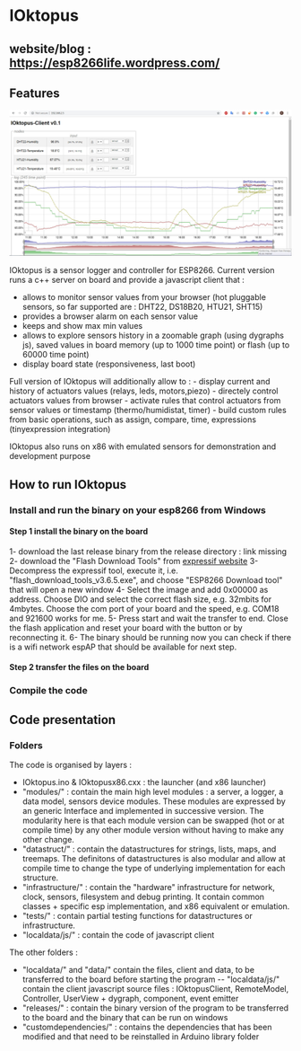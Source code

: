 # IOktopus	
## website/blog : https://esp8266life.wordpress.com/ 
## Features
![hello](ioktopus-screenshot5.jpg)

IOktopus is a sensor logger and controller for ESP8266. Current version runs a c++ server on board and provide a javascript client that :
- allows to monitor sensor values from your browser (hot pluggable sensors, so far supported are : DHT22, DS18B20, HTU21, SHT15)
- provides a browser alarm on each sensor value
- keeps and show max min values 
- allows to explore sensors history in a zoomable graph (using dygraphs js), saved values in board memory (up to 1000 time point) or flash (up to 60000 time point)
- display board state (responsiveness, last boot)
	
Full version of IOktopus will additionally allow to :
	- display current and history of actuators values (relays, leds, motors,piezo)
	- directely control actuators values from browser
	- activate rules that control actuators from sensor values or timestamp (thermo/humidistat, timer)
	- build custom rules from basic operations, such as assign, compare, time, expressions (tinyexpression integration)
	
IOktopus also runs on x86 with emulated sensors for demonstration and development purpose
	
## How to run IOktopus
### Install and run the binary on your esp8266 from Windows
#### Step 1 install the binary on the board
1- download the last release binary from the release directory : link missing
2- download the "Flash Download Tools" from [expressif website](https://www.espressif.com/en/support/download/other-tools?keys=&field_type_tid%5B%5D=14)
3- Decompress the expressif tool, execute it, i.e. "flash_download_tools_v3.6.5.exe", and choose "ESP8266 Download tool" that will open a new window
4- Select the image and add 0x00000 as address. Choose DIO and select the correct flash size, e.g. 32mbits for 4mbytes. Choose the com port of your board and the speed, e.g. COM18 and 921600 works for me.
5- Press start and wait the transfer to end. Close the flash application and reset your board with the button or by reconnecting it.
6- The binary should be running now you can check if there is a wifi network espAP that should be available for next step.
#### Step 2 transfer the files on the board
### Compile the code

## Code presentation
### Folders
The code is organised by layers :
- IOktopus.ino & IOktopusx86.cxx : the launcher (and x86 launcher)
- "modules/" : contain the main high level modules : a server, a logger, a data model, sensors device modules. These modules are expressed by an generic Interface and implemented in successive version. The modularity here is that each module version can be swapped (hot or at compile time) by any other module version without having to make any other change.
- "datastruct/" :  contain the datastructures for strings, lists, maps, and treemaps. The definitons of datastructures is also modular and allow at compile time to change the type of underlying implementation for each structure.
- "infrastructure/" : contain the "hardware" infrastructure for network, clock, sensors, filesystem and debug printing. It contain common classes + specific esp implementation, and x86 equivalent or emulation.
- "tests/" : contain partial testing functions for datastructures or infrastructure.
- "localdata/js/" : contain the code of javascript client 
	
The other folders :
- "localdata/" and "data/" contain the files, client and data, to be transferred to the board before starting the program
-- "localdata/js/" contain the client javascript source files : IOktopusClient, RemoteModel, Controller, UserView + dygraph, component, event emitter
- "releases/" : contain the binary version of the program to be transferred to the board and the binary that can be run on windows
- "customdependencies/" : contains the dependencies that has been modified and that need to be reinstalled in Arduino library folder

